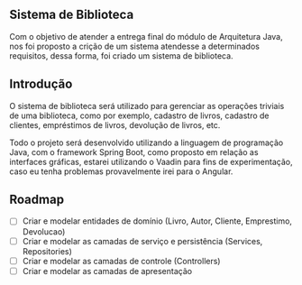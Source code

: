 ## Sistema de Biblioteca

Com o objetivo de atender a entrega final do módulo de Arquitetura Java, nos foi proposto
a crição de um sistema atendesse a determinados requisitos, dessa forma, foi criado um sistema
de biblioteca.

## Introdução

O sistema de biblioteca será utilizado para gerenciar as operações triviais de uma biblioteca, como por exemplo, 
cadastro de livros, cadastro de clientes, empréstimos de livros, devolução de livros, etc.

Todo o projeto será desenvolvido utilizando a linguagem de programação Java, com o framework Spring Boot, como proposto
em relação as interfaces gráficas, estarei utilizando o Vaadin para fins de experimentação, caso eu tenha problemas provavelmente irei
para o Angular.

## Roadmap

- [ ] Criar e modelar entidades de domínio (Livro, Autor, Cliente, Emprestimo, Devolucao)
- [ ] Criar e modelar as camadas de serviço e persistência (Services, Repositories)
- [ ] Criar e modelar as camadas de controle (Controllers)
- [ ] Criar e modelar as camadas de apresentação